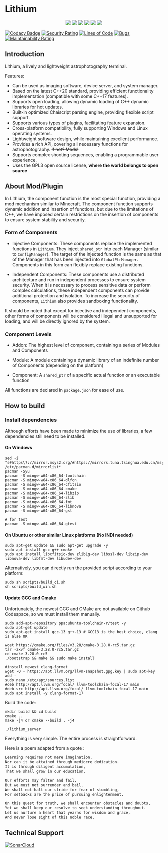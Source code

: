 # Lithium

<p align="center">
<img src="https://img.shields.io/badge/dialect-C%2B%2B20-blue">
<img src="https://img.shields.io/badge/license-GPL3-blue">
<img src="https://img.shields.io/badge/platform-Windows-green">
<img src= "https://img.shields.io/badge/platform-Linux%20x86__64--bit-green">
<img src="https://img.shields.io/badge/platform-Linux%20ARM-green">
<img src="https://img.shields.io/badge/platform-Ubuntu-green">
</p>

[![Codacy Badge](https://app.codacy.com/project/badge/Grade/d3fed47a38e642a390d8ee506dc0acb3)](https://app.codacy.com/gh/ElementAstro/Lithium/dashboard?utm_source=gh&utm_medium=referral&utm_content=&utm_campaign=Badge_grade)
[![Security Rating](https://sonarcloud.io/api/project_badges/measure?project=ElementAstro_Lithium&metric=security_rating)](https://sonarcloud.io/summary/new_code?id=ElementAstro_Lithium)
[![Lines of Code](https://sonarcloud.io/api/project_badges/measure?project=ElementAstro_Lithium&metric=ncloc)](https://sonarcloud.io/summary/new_code?id=ElementAstro_Lithium)
[![Bugs](https://sonarcloud.io/api/project_badges/measure?project=ElementAstro_Lithium&metric=bugs)](https://sonarcloud.io/summary/new_code?id=ElementAstro_Lithium)
[![Maintainability Rating](https://sonarcloud.io/api/project_badges/measure?project=ElementAstro_Lithium&metric=sqale_rating)](https://sonarcloud.io/summary/new_code?id=ElementAstro_Lithium)

## Introduction

Lithium, a lively and lightweight astrophotography terminal.

Features:

- Can be used as imaging software, device server, and system manager.
- Based on the latest C++20 standard, providing efficient functionality implementation (compatible with some C++17 features).
- Supports open loading, allowing dynamic loading of C++ dynamic libraries for hot updates.
- Built-in optimized Chaiscript parsing engine, providing flexible script support.
- Supports various types of plugins, facilitating feature expansion.
- Cross-platform compatibility, fully supporting Windows and Linux operating systems.
- Lightweight software design, while maintaining excellent performance.
- Provides a rich API, covering all necessary functions for astrophotography. ~~If not? Mods!~~
- Supports complex shooting sequences, enabling a programmable user experience.
- Uses the GPL3 open source license, **where the world belongs to open source**

## About Mod/Plugin

In Lithium, the component function is the most special function, providing a mod mechanism similar to Minecraft. The component function supports dynamic addition and insertion of functions, but due to the limitations of C++, we have imposed certain restrictions on the insertion of components to ensure system stability and security.

### Form of Components

- Injective Components: These components replace the implemented functions in `Lithium`. They inject `shared_ptr` into each Manager (similar to `ConfigManager`). The target of the injected function is the same as that of the Manager that has been injected into `GlobalPtrManager`. Components in this form can flexibly replace existing functions.

- Independent Components: These components use a distributed architecture and run in independent processes to ensure system security. When it is necessary to process sensitive data or perform complex calculations, these independent components can provide additional protection and isolation. To increase the security of components, `Lithium` also provides sandboxing functionality.

It should be noted that except for injective and independent components, other forms of components will be considered illegal and unsupported for loading, and will be directly ignored by the system.

### Component Levels

- Addon: The highest level of component, containing a series of Modules and Components

- Module: A module containing a dynamic library of an indefinite number of Components (depending on the platform)

- Component: A `shared_ptr` of a specific actual function or an executable function

All functions are declared in `package.json` for ease of use.

## How to build

### Install dependencies

Although efforts have been made to minimize the use of libraries, a few dependencies still need to be installed.

#### On Windows

```shell
sed -i "s#https\?://mirror.msys2.org/#https://mirrors.tuna.tsinghua.edu.cn/msys2/#g" /etc/pacman.d/mirrorlist*
pacman -Syu
pacman -S mingw-w64-x86_64-toolchain
pacman -S mingw-w64-x86_64-dlfcn
pacman -S mingw-w64-x86_64-cfitsio
pacman -S mingw-w64-x86_64-cmake
pacman -S mingw-w64-x86_64-libzip
pacman -S mingw-w64-x86_64-zlib
pacman -S mingw-w64-x86_64-fmt
pacman -S mingw-w64-x86_64-libnova
pacman -S mingw-w64-x86_64-gsl

# for test
pacman -S mingw-w64-x86_64-gtest
```

#### On Ubuntu or other similar Linux platforms (No INDI needed)

```shell
sudo apt-get update && sudo apt-get upgrade -y
sudo apt install gcc g++ cmake
sudo apt install libcfitsio-dev zlib1g-dev libssl-dev libzip-dev libnova-dev libfmt-dev libudev-dev
```

Alternatively, you can directly run the provided script according to your platform:

```shell
sudo sh scripts/build_ci.sh
sh scripts/build_win.sh
```

#### Update GCC and Cmake

Unfortunately, the newest GCC and CMake are not available on Github Codespace, so we must install them manually.

```shell
sudo add-apt-repository ppa:ubuntu-toolchain-r/test -y
sudo apt-get update
sudo apt-get install gcc-13 g++-13 # GCC13 is the best choice, clang is alse OK

wget https://cmake.org/files/v3.28/cmake-3.28.0-rc5.tar.gz
tar -zxvf cmake-3.28.0-rc5.tar.gz
cd cmake-3.28.0-rc5
./bootstrap && make && sudo make install

#install newest clang-format
wget -O - https://apt.llvm.org/llvm-snapshot.gpg.key | sudo apt-key add -
sudo nano /etc/apt/sources.list
#deb http://apt.llvm.org/focal/ llvm-toolchain-focal-17 main
#deb-src http://apt.llvm.org/focal/ llvm-toolchain-focal-17 main
sudo apt install -y clang-format-17
```

Build the code:

```shell
mkdir build && cd build
cmake ..
make -j4 or cmake --build . -j4

./lithium_server
```

Everything is very simple. The entire process is straightforward.

Here is a poem adapted from a quote :

```txt
Learning requires not mere imagination,
Nor can it be attained through mediocre dedication.
It is through diligent accumulation,
That we shall grow in our education.

Our efforts may falter and fail,
But we must not surrender and bail.
We shall not halt our stride for fear of stumbling,
For setbacks are the price of pursuing enlightenment.

On this quest for truth, we shall encounter obstacles and doubts,
Yet we shall keep our resolve to seek understanding throughout.
Let us nurture a heart that yearns for wisdom and grace,
And never lose sight of this noble race.
```

## Technical Support

[![SonarCloud](https://sonarcloud.io/images/project_badges/sonarcloud-orange.svg)](https://sonarcloud.io/summary/new_code?id=ElementAstro_Lithium)
